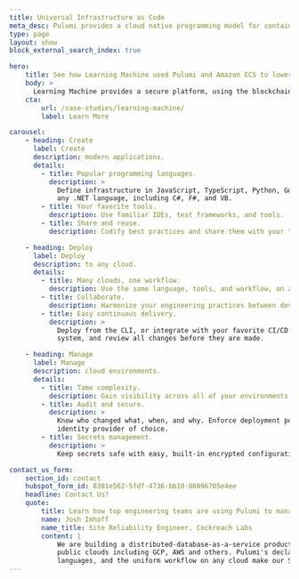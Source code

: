```yaml
---
title: Universal Infrastructure as Code
meta_desc: Pulumi provides a cloud native programming model for container management. Any code, any cloud, any app.
type: page
layout: show
block_external_search_index: true

hero:
    title: See how Learning Machine used Pulumi and Amazon ECS to lower their costs by 67%
    body: >
      Learning Machine provides a secure platform, using the blockchain, to issue records in a format that is tamperproof, recipient owned, and independently verifiable. They are witnessing opportunities in several key industries — Public Sector, Healthcare and Education — and need to maximize their resources in order to quickly capitalize on the explosive growth opportunities in front of them. Pulumi offered them a solution which would both simplify existing cloud configurations and help Learning Machine to easily adopt AWS serverless technologies such as AWS Lambda and Amazon ECS and AWS Fargate. This enabled Learning Machine to expedite customer deployments and scale at lower cost.
    cta:
        url: /case-studies/learning-machine/
        label: Learn More

carousel:
    - heading: Create
      label: Create
      description: modern applications.
      details:
        - title: Popular programming languages.
          description: >
            Define infrastructure in JavaScript, TypeScript, Python, Go, Java, YAML, or
            any .NET language, including C#, F#, and VB.
        - title: Your favorite tools.
          description: Use familiar IDEs, test frameworks, and tools.
        - title: Share and reuse.
          description: Codify best practices and share them with your team or a growing community of practitioners.

    - heading: Deploy
      label: Deploy
      description: to any cloud.
      details:
        - title: Many clouds, one workflow.
          description: Use the same language, tools, and workflow, on any cloud.
        - title: Collaborate.
          description: Harmonize your engineering practices between developers and operators.
        - title: Easy continuous delivery.
          description: >
            Deploy from the CLI, or integrate with your favorite CI/CD
            system, and review all changes before they are made.

    - heading: Manage
      label: Manage
      description: cloud environments.
      details:
        - title: Tame complexity.
          description: Gain visibility across all of your environments.
        - title: Audit and secure.
          description: >
            Know who changed what, when, and why. Enforce deployment policies with your
            identity provider of choice.
        - title: Secrets management.
          description: >
            Keep secrets safe with easy, built-in encrypted configuration.

contact_us_form:
    section_id: contact
    hubspot_form_id: 8381e562-5fdf-4736-bb10-86096705e4ee
    headline: Contact Us?
    quote:
        title: Learn how top engineering teams are using Pulumi to manage CI/CD in any cloud.
        name: Josh Imhoff
        name_title: Site Reliability Engineer, Cockroach Labs
        content: |
            We are building a distributed-database-as-a-service product that runs on Kubernetes clusters across multiple
            public clouds including GCP, AWS and others. Pulumi's declarative model, the support for familiar programming
            languages, and the uniform workflow on any cloud make our SRE team much more efficient.
---
```

